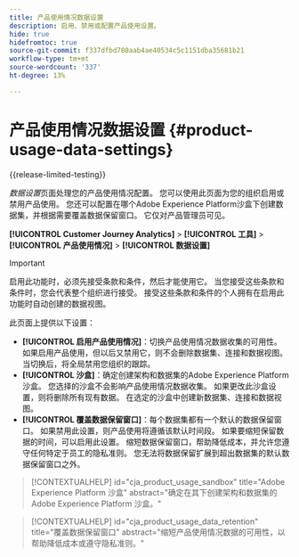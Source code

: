 ```yaml
---
title: 产品使用情况数据设置
description: 启用、禁用或配置产品使用设置。
hide: true
hidefromtoc: true
source-git-commit: f337dfbd780aab4ae40534c5c1151dba35681b21
workflow-type: tm+mt
source-wordcount: '337'
ht-degree: 13%

---
```


# 产品使用情况数据设置 {#product-usage-data-settings}

{{release-limited-testing}}

_数据设置_&#x200B;页面处理您的产品使用情况配置。 您可以使用此页面为您的组织启用或禁用产品使用。 您还可以配置在哪个Adobe Experience Platform沙盒下创建数据集，并根据需要覆盖数据保留窗口。 它仅对产品管理员可见。

**[!UICONTROL Customer Journey Analytics]** > **[!UICONTROL 工具]** > **[!UICONTROL 产品使用情况]** > **[!UICONTROL 数据设置]**

>[!IMPORTANT]
>
>启用此功能时，必须先接受条款和条件，然后才能使用它。 当您接受这些条款和条件时，您会代表整个组织进行接受。 接受这些条款和条件的个人拥有在启用此功能时自动创建的数据视图。

此页面上提供以下设置：

* **[!UICONTROL 启用产品使用情况]**：切换产品使用情况数据收集的可用性。 如果启用产品使用，但以后又禁用它，则不会删除数据集、连接和数据视图。 当切换后，将全局禁用您组织的跟踪。
* **[!UICONTROL 沙盒]**：确定创建架构和数据集的Adobe Experience Platform沙盒。 您选择的沙盒不会影响产品使用情况数据收集。 如果更改此沙盒设置，则将删除所有现有数据。 在选定的沙盒中创建新数据集、连接和数据视图。
* **[!UICONTROL 覆盖数据保留窗口]**：每个数据集都有一个默认的数据保留窗口。 如果禁用此设置，则产品使用将遵循该默认时间段。 如果要缩短保留数据的时间，可以启用此设置。 缩短数据保留窗口，帮助降低成本，并允许您遵守任何特定于员工的隐私准则。 您无法将数据保留扩展到超出数据集的默认数据保留窗口之外。

>[!CONTEXTUALHELP]
>id="cja_product_usage_sandbox"
>title="Adobe Experience Platform 沙盒"
>abstract="确定在其下创建架构和数据集的 Adobe Experience Platform 沙盒。"

>[!CONTEXTUALHELP]
>id="cja_product_usage_data_retention"
>title="覆盖数据保留窗口"
>abstract="缩短产品使用情况数据的可用性，以帮助降低成本或遵守隐私准则。"
